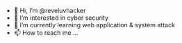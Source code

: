 - 👋 Hi, I’m @reveluvhacker
- 👀 I’m interested in cyber security
- 🌱 I’m currently learning web application & system attack
- 📫 How to reach me ...

<!---
reveluvhacker/reveluvhacker is a ✨ special ✨ repository because its `README.md` (this file) appears on your GitHub profile.
You can click the Preview link to take a look at your changes.
--->
